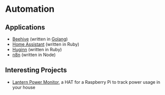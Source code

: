 # Automation

## Applications

- [Beehive](https://github.com/muesli/beehive) (written in
  [Golang](/programming/languages/golang.md))
- [Home Assistant](/devops/home-assistant.md) (written in Ruby)
- [Huginn](https://github.com/huginn/huginn/) (written in Ruby)
- [n8n](http://n8n.io/) (written in Node)

## Interesting Projects

- [Lantern Power Monitor](https://lanternpowermonitor.com/), a HAT for a
  Raspberry Pi to track power usage in your house
